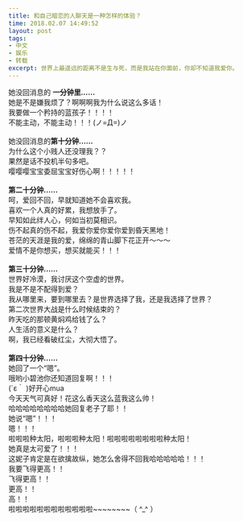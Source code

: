 ```yaml
---
title: 和自己暗恋的人聊天是一种怎样的体验？
time: 2018.02.07 14:49:52
layout: post
tags:
- 中文
- 娱乐
- 转载
excerpt: 世界上最遥远的距离不是生与死，而是我站在你面前，你却不知道我爱你。
---
```

<style>
  .cn p{text-indent:0em;}
</style>

她没回消息的 **一分钟里……**  
她是不是嫌我烦了？啊啊啊我为什么说这么多话！  
我要做一个矜持的蓝孩子！！！！  
不能主动，不能主动！！！(ノ=Д=)ノ  
<br /> 
她没回消息的**第十分钟……**  
为什么这个小贱人还没理我？？  
果然是话不投机半句多吧。  
嘤嘤嘤宝宝委屈宝宝好伤心啊！！！！！  
<br /> 
**第二十分钟……**  
呵，爱回不回，早就知道她不会喜欢我。  
喜欢一个人真的好累，我想放手了。  
早知如此绊人心，何如当初莫相识。  
伤不起真的伤不起，我爱你爱你爱你爱到昏天黑地！  
苍茫的天涯是我的爱，绵绵的青山脚下花正开～～～  
爱情不是你想买，想买就能买！！！  
<br /> 
**第三十分钟……**  
世界好冷漠，我讨厌这个空虚的世界。  
我是不是不配得到爱？  
我从哪里来，要到哪里去？是世界选择了我，还是我选择了世界？  
第二次世界大战是什么时候结束的？  
昨天吃的那顿黄焖鸡给钱了么？  
人生活的意义是什么？  
啊，我已经看破红尘，大彻大悟了。  
<br /> 
**第四十分钟……**  
她回了一个“嗯”。  
哦哟小碧池你还知道回复啊！！！  
(´ε｀ )好开心mua  
今天天气可真好！花这么香天这么蓝我这么帅！  
哈哈哈哈哈哈哈哈她回复老子了耶！！  
她说“嗯”！！！  
嗯！！！  
啦啦啦种太阳，啦啦啦种太阳！啦啦啦啦啦啦啦啦种太阳！  
她真是太可爱了！！！  
这妮子肯定是在欲擒故纵，她怎么舍得不回我哈哈哈哈哈！！！  
我要飞得更高！！  
飞得更高！！  
更高！！  
高！！  
啦啦啦啦啦啦啦啦啦啦啦啦~~~~~~~~（ ^_^ ）  



